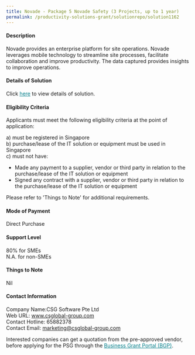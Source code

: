```yaml
---
title: Novade - Package 5 Novade Safety (3 Projects, up to 1 year)
permalink: /productivity-solutions-grant/solutionrepo/solution1162
---
```


#### Description

Novade provides an enterprise platform for site operations. Novade leverages mobile technology to streamline site processes, facilitate collaboration and improve productivity. The data captured provides insights to improve operations.

#### Details of Solution

Click <a href='https://govassist.gobusiness.gov.sg/images/psg/Desensitised_CSG_Software_20200234_Annex_3_Part_5.pdf' style='color:#037e8a'>here</a> to view details of solution.

#### Eligibility Criteria

Applicants must meet the following eligibility criteria at the point of application:

a) must be registered in Singapore <br>
b) purchase/lease of the IT solution or equipment must be used in Singapore <br>
c) must not have:
- Made any payment to a supplier, vendor or third party in relation to the purchase/lease of the IT solution or equipment
- Signed any contract with a supplier, vendor or third party in relation to the purchase/lease of the IT solution or equipment

Please refer to 'Things to Note' for additional requirements.

#### Mode of Payment
Direct Purchase

#### Support Level
80% for SMEs <br>
N.A. for non-SMEs

#### Things to Note
Nil

#### Contact Information
Company Name:CSG Software Pte Ltd <br>Web URL: www.csglobal-group.com <br>Contact Hotline: 65882378 <br>Contact Email: marketing@csglobal-group.com <br>

Interested companies can get a quotation from the pre-approved vendor, before applying for the PSG through the <a target='_blank' style='color:#037e8a' href='https://www.businessgrants.gov.sg/'>Business Grant Portal (BGP)</a>.
